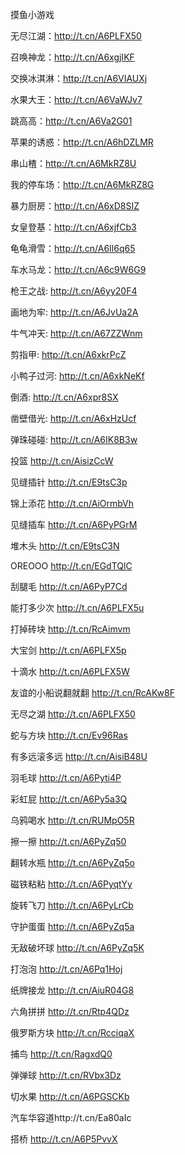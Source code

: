 


摸鱼小游戏

无尽江湖：http://t.cn/A6PLFX50

召唤神龙：http://t.cn/A6xgjIKF

交换冰淇淋：http://t.cn/A6VIAUXj

水果大王：http://t.cn/A6VaWJv7

跳高高：http://t.cn/A6Va2G01

苹果的诱惑：http://t.cn/A6hDZLMR

串山楂：http://t.cn/A6MkRZ8U

我的停车场：http://t.cn/A6MkRZ8G

暴力厨房：http://t.cn/A6xD8SIZ

女皇登基：http://t.cn/A6xjfCb3

龟龟滑雪：http://t.cn/A6Il6q65

车水马龙：http://t.cn/A6c9W6G9

枪王之战: http://t.cn/A6yy20F4

画地为牢: http://t.cn/A6JvUa2A

牛气冲天: http://t.cn/A67ZZWnm

剪指甲: http://t.cn/A6xkrPcZ

小鸭子过河: http://t.cn/A6xkNeKf

倒酒: http://t.cn/A6xpr8SX

凿壁借光: http://t.cn/A6xHzUcf

弹珠碰碰: http://t.cn/A6IK8B3w



投篮 http://t.cn/AisizCcW

见缝插针 http://t.cn/E9tsC3p

锦上添花 http://t.cn/AiOrmbVh

见缝插车 http://t.cn/A6PyPGrM

堆木头 http://t.cn/E9tsC3N

OREOOO http://t.cn/EGdTQlC

刮腿毛 http://t.cn/A6PyP7Cd

能打多少次 http://t.cn/A6PLFX5u

打掉砖块 http://t.cn/RcAimvm  

大宝剑 http://t.cn/A6PLFX5p

十滴水 http://t.cn/A6PLFX5W

友谊的小船说翻就翻 http://t.cn/RcAKw8F

无尽之湖 http://t.cn/A6PLFX50

蛇与方块 http://t.cn/Ev96Ras

有多远滚多远 http://t.cn/AisiB48U

羽毛球 http://t.cn/A6Pyti4P

彩虹屁 http://t.cn/A6Py5a3Q

乌鸦喝水 http://t.cn/RUMpO5R

擦一擦 http://t.cn/A6PyZq50

翻转水瓶 http://t.cn/A6PyZq5o

磁铁粘粘 http://t.cn/A6PyqtYy

旋转飞刀 http://t.cn/A6PyLrCb

守护蛋蛋 http://t.cn/A6PyZq5a

无敌破坏球 http://t.cn/A6PyZq5K

打泡泡 http://t.cn/A6Pq1Hoj

纸牌接龙 http://t.cn/AiuR04G8

六角拼拼 http://t.cn/Rtp4QDz

俄罗斯方块 http://t.cn/RcciqaX

捕鸟 http://t.cn/RagxdQ0

弹弹球 http://t.cn/RVbx3Dz

切水果 http://t.cn/A6PGSCKb

汽车华容道http://t.cn/Ea80aIc

搭桥 http://t.cn/A6P5PvvX
















































































